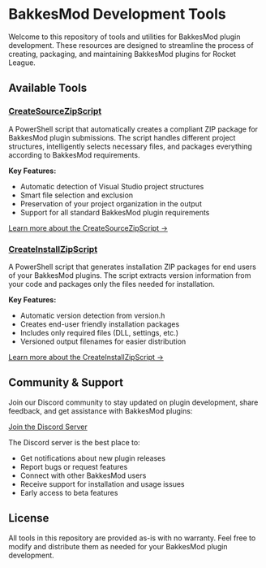 # BakkesMod Development Tools

Welcome to this repository of tools and utilities for BakkesMod plugin development. These resources are designed to streamline the process of creating, packaging, and maintaining BakkesMod plugins for Rocket League.

## Available Tools

### [CreateSourceZipScript](./CreateSourceZipScript)

A PowerShell script that automatically creates a compliant ZIP package for BakkesMod plugin submissions. The script handles different project structures, intelligently selects necessary files, and packages everything according to BakkesMod requirements.

**Key Features:**

- Automatic detection of Visual Studio project structures
- Smart file selection and exclusion
- Preservation of your project organization in the output
- Support for all standard BakkesMod plugin requirements

[Learn more about the CreateSourceZipScript →](./CreateSourceZipScript)

### [CreateInstallZipScript](./CreateInstallZipScript)

A PowerShell script that generates installation ZIP packages for end users of your BakkesMod plugins. The script extracts version information from your code and packages only the files needed for installation.

**Key Features:**

- Automatic version detection from version.h
- Creates end-user friendly installation packages
- Includes only required files (DLL, settings, etc.)
- Versioned output filenames for easier distribution

[Learn more about the CreateInstallZipScript →](./CreateInstallZipScript)

## Community & Support

Join our Discord community to stay updated on plugin development, share feedback, and get assistance with BakkesMod plugins:

[Join the Discord Server](https://discord.gg/ycrbhbAKaK)

The Discord server is the best place to:

- Get notifications about new plugin releases
- Report bugs or request features
- Connect with other BakkesMod users
- Receive support for installation and usage issues
- Early access to beta features

## License

All tools in this repository are provided as-is with no warranty. Feel free to modify and distribute them as needed for your BakkesMod plugin development.
